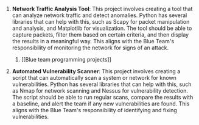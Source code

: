 1. **Network Traffic Analysis Tool**: This project involves creating a tool that can analyze network traffic and detect anomalies. Python has several libraries that can help with this, such as Scapy for packet manipulation and analysis, and Matplotlib for visualization. The tool should be able to capture packets, filter them based on certain criteria, and then display the results in a meaningful way. This aligns with the Blue Team's responsibility of monitoring the network for signs of an attack.
	1. [[Blue team programming projects]] 


3. **Automated Vulnerability Scanner**: This project involves creating a script that can automatically scan a system or network for known vulnerabilities. Python has several libraries that can help with this, such as Nmap for network scanning and Nessus for vulnerability detection. The script should be able to run regular scans, compare the results with a baseline, and alert the team if any new vulnerabilities are found. This aligns with the Blue Team's responsibility of identifying and fixing vulnerabilities.